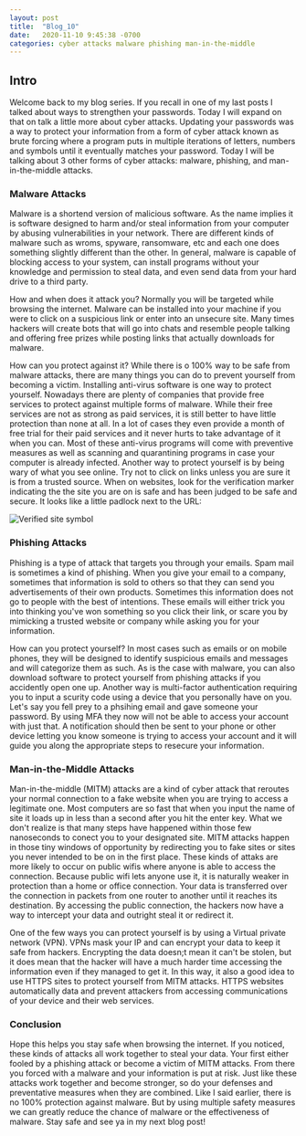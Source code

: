 ```yaml
---
layout: post
title:  "Blog_10"
date:   2020-11-10 9:45:38 -0700
categories: cyber attacks malware phishing man-in-the-middle
---
```

## Intro
Welcome back to my blog series. If you recall in one of my last posts I talked about ways to strengthen
your passwords. Today I will expand on that on talk a little more about cyber attacks. Updating your
passwords was a way to protect your information from a form of cyber attack known as brute forcing where
a program puts in multiple iterations of letters, numbers and symbols until it eventually matches your
password. Today I will be talking about 3 other forms of cyber attacks: malware, phishing, and
man-in-the-middle attacks.

### Malware Attacks
Malware is a shortend version of malicious software. As the name implies it is software designed to harm
and/or steal information from your computer by abusing vulnerabilities in your network. There are
different kinds of malware such as wroms, spyware, ransomware, etc and each one does something slightly
different than the other. In general, malware is capable of blocking access to your system, can install
programs without your knowledge and permission to steal data, and even send data from your hard drive to
a third party.

How and when does it attack you? Normally you will be targeted while browsing the internet. Malware can
be installed into your machine if you were to click on a suspicious link or enter into an unsecure site.
Many times hackers will create bots that will go into chats and resemble people talking and offering
free prizes while posting links that actually downloads for malware. 

How can you protect against it? While there is o 100% way to be safe from malware attacks, there are many
things you can do to prevent yourself from becoming a victim. Installing anti-virus software is one way
to protect yourself. Nowadays there are plenty of companies that provide free services to protect against
multiple forms of malware. While their free services are not as strong as paid services, it is still
better to have little protection than none at all. In a lot of cases they even provide a month of free
trial for their paid services and it never hurts to take advantage of it when you can. Most of these
anti-virus programs will come with preventive measures as well as scanning and quarantining programs in
case your computer is already infected. Another way to protect yourself is by being wary of what you see
online. Try not to click on links unless you are sure it is from a trusted source. When on websites, look
for the verification marker indicating the the site you are on is safe and has been judged to be safe and
secure. It looks like a little padlock next to the URL:

![Verified site symbol](https://i.imgur.com/bQcQDY1.png)

### Phishing Attacks
Phishing is a type of attack that targets you through your emails. Spam mail is sometimes a kind of
phishing. When you give your email to a company, sometimes that information is sold to others so that
they can send you advertisements of their own products. Sometimes this information does not go to people
with the best of intentions. These emails will either trick you into thinking you've won something so you
click their link, or scare you by mimicking a trusted website or company while asking you for your
information.

How can you protect yourself? In most cases such as emails or on mobile phones, they will be designed to
identify suspicious emails and messages and will categorize them as such. As is the case with malware,
you can also download software to protect yourself from phishing attacks if you accidently open one up.
Another way is multi-factor authentication requiring you to input a scurity code using a device that you
personally have on you. Let's say you fell prey to a phsihing email and gave someone your password. By
using MFA they now will not be able to access your account with just that. A notification should then
be sent to your phone or other device letting you know someone is trying to access your account and it
will guide you along the appropriate steps to resecure your information.

### Man-in-the-Middle Attacks
Man-in-the-middle (MITM) attacks are a kind of cyber attack that reroutes your normal connection to a
fake website when you are trying to access a legitimate one. Most computers are so fast that when
you input the name of site it loads up in less than a second after you hit the enter key. What we don't
realize is that many steps have happened within those few nanoseconds to conect you to your designated
site. MITM attacks happen in those tiny windows of opportunity by redirecting you to fake sites or sites
you never intended to be on in the first place. These kinds of attaks are more likely to occur on public
wifis where anyone is able to access the connection. Because public wifi lets anyone use it, it is
naturally weaker in protection than a home or office connection. Your data is transferred over the
connection in packets from one router to another until it reaches its destination. By accessing the
public connection, the hackers now have a way to intercept your data and outright steal it or redirect
it.

One of the few ways you can protect yourself is by using a Virtual private network (VPN). VPNs mask your
IP and can encrypt your data to keep it safe from hackers. Encrypting the data doesn;t mean it can't be
stolen, but it does mean that the hacker will have a much harder time accessing the information even
if they managed to get it. In this way, it also a good idea to use HTTPS sites to protect yourself from
MITM attacks. HTTPS websites automatically data and prevent attackers from accessing communications of
your device and their web services.

### Conclusion
Hope this helps you stay safe when browsing the internet. If you noticed, these kinds of attacks all
work together to steal your data. Your first either fooled by a phishing attack or become a victim of
MITM attacks. From there you forced with a malware and your information is put at risk. Just like these
attacks work together and become stronger, so do your defenses and preventative measures when they are
combined. Like I said earlier, there is no 100% protection against malware. But by using multiple safety
measures we can greatly reduce the chance of malware or the effectiveness of malware. Stay safe and see
ya in my next blog post!
